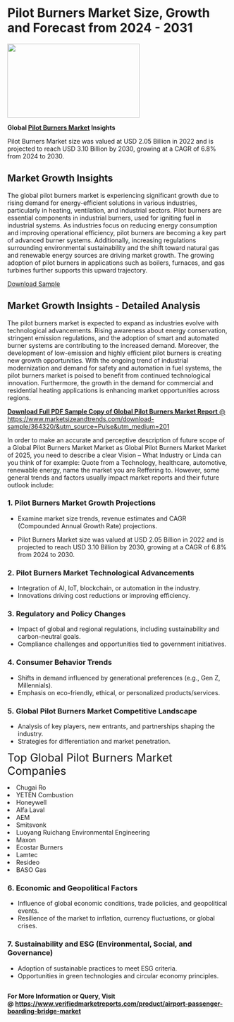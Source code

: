 <H1>Pilot Burners Market Size, Growth and Forecast from 2024 - 2031</H1><img class="aligncenter size-medium wp-image-584254" src="https://thirdeyenews.in/wp-content/uploads/2024/09/Global-Market-Research-300x168.jpeg" alt="" width="300" height="168" /><p><strong>Global&nbsp;<a href="https://www.marketsizeandtrends.com/download-sample/364320/&amp;utm_source=Pulse&amp;utm_medium=201">Pilot Burners Market</a> Insights</strong></p><p>Pilot Burners Market size was valued at USD 2.05 Billion in 2022 and is projected to reach USD 3.10 Billion by 2030, growing at a CAGR of 6.8% from 2024 to 2030.</p><p><h2>Market Growth Insights</h2> <p>The global pilot burners market is experiencing significant growth due to rising demand for energy-efficient solutions in various industries, particularly in heating, ventilation, and industrial sectors. Pilot burners are essential components in industrial burners, used for igniting fuel in industrial systems. As industries focus on reducing energy consumption and improving operational efficiency, pilot burners are becoming a key part of advanced burner systems. Additionally, increasing regulations surrounding environmental sustainability and the shift toward natural gas and renewable energy sources are driving market growth. The growing adoption of pilot burners in applications such as boilers, furnaces, and gas turbines further supports this upward trajectory.</p> <p><a href="#">Download Sample</a></p> <h2>Market Growth Insights - Detailed Analysis</h2> <p>The pilot burners market is expected to expand as industries evolve with technological advancements. Rising awareness about energy conservation, stringent emission regulations, and the adoption of smart and automated burner systems are contributing to the increased demand. Moreover, the development of low-emission and highly efficient pilot burners is creating new growth opportunities. With the ongoing trend of industrial modernization and demand for safety and automation in fuel systems, the pilot burners market is poised to benefit from continued technological innovation. Furthermore, the growth in the demand for commercial and residential heating applications is enhancing market opportunities across regions.</p> <p><a href="#"></p><p><span class=""><strong>Download Full PDF Sample Copy of Global Pilot Burners Market Report</strong> @ <a href="https://www.marketsizeandtrends.com/download-sample/364320/&amp;utm_source=Pulse&amp;utm_medium=201" target="_blank">https://www.marketsizeandtrends.com/download-sample/364320/&amp;utm_source=Pulse&amp;utm_medium=201</a></span></p><p>In order to make an accurate and perceptive description of future scope of a Global&nbsp;Pilot Burners Market Market as Global&nbsp;Pilot Burners Market Market of 2025, you need to describe a clear Vision &ndash; What Industry or Linda can you think of for example: Quote from a Technology, healthcare, automotive, renewable energy, name the market you are Reffering to. However, some general trends and factors usually impact market reports and their future outlook include:</p><h3>1.&nbsp;<strong>Pilot Burners Market Growth Projections</strong></h3><ul><li>Examine market size trends, revenue estimates and CAGR (Compounded Annual Growth Rate) projections.</li><li><p>Pilot Burners Market size was valued at USD 2.05 Billion in 2022 and is projected to reach USD 3.10 Billion by 2030, growing at a CAGR of 6.8% from 2024 to 2030.</p></li></ul><h3>2.&nbsp;<strong>Pilot Burners Market Technological Advancements</strong></h3><ul><li>Integration of AI, IoT, blockchain, or automation in the industry.</li><li>Innovations driving cost reductions or improving efficiency.</li></ul><h3>3.&nbsp;<strong>Regulatory and Policy Changes</strong></h3><ul><li>Impact of global and regional regulations, including sustainability and carbon-neutral goals.</li><li>Compliance challenges and opportunities tied to government initiatives.</li></ul><h3>4.&nbsp;<strong>Consumer Behavior Trends</strong></h3><ul><li>Shifts in demand influenced by generational preferences (e.g., Gen Z, Millennials).</li><li>Emphasis on eco-friendly, ethical, or personalized products/services.</li></ul><h3>5.&nbsp;<strong>Global Pilot Burners Market Competitive Landscape</strong></h3><ul><li>Analysis of key players, new entrants, and partnerships shaping the industry.</li><li>Strategies for differentiation and market penetration.</li></ul><p data-pm-slice="1 1 []"><span style="color: inherit; font-family: inherit; font-size: 25px;">Top Global Pilot Burners Market Companies</span></p><div class="" data-test-id=""><p><li>Chugai Ro</li><li> YETEN Combustion</li><li> Honeywell</li><li> Alfa Laval</li><li> AEM</li><li> Smitsvonk</li><li> Luoyang Ruichang Environmental Engineering</li><li> Maxon</li><li> Ecostar Burners</li><li> Lamtec</li><li> Resideo</li><li> BASO Gas</li></p></div><h3>6.&nbsp;<strong>Economic and Geopolitical Factors</strong></h3><ul><li>Influence of global economic conditions, trade policies, and geopolitical events.</li><li>Resilience of the market to inflation, currency fluctuations, or global crises.</li></ul><h3>7.&nbsp;<strong>Sustainability and ESG (Environmental, Social, and Governance)</strong></h3><ul><li>Adoption of sustainable practices to meet ESG criteria.</li><li>Opportunities in green technologies and circular economy principles.</li></ul><h2><strong style="font-size: 14px;">For More Information or Query, Visit @&nbsp;</strong><a style="background-color: #ffffff; font-size: 14px;" href="https://www.marketsizeandtrends.com/report/pilot-burners-market/" target="_blank">https://www.verifiedmarketreports.com/product/airport-passenger-boarding-bridge-market</a></h2>
